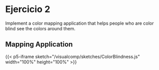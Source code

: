 # Ejercicio 2

Implement a color mapping application that helps people who are color blind see the colors around them.

## Mapping Application

{{< p5-iframe sketch="/visualcomp/sketches/ColorBlindness.js" width="100%" height="100%" >}}